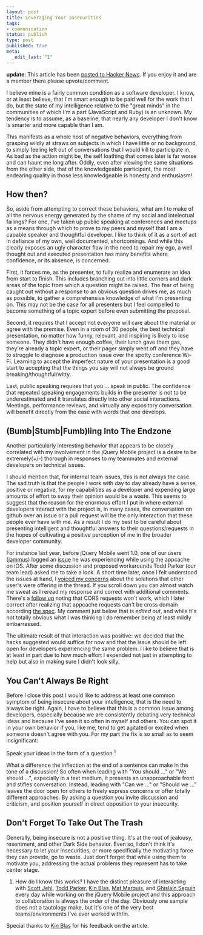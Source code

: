 ```yaml
---
layout: post
title: Leveraging Your Insecurities
tags:
- communication
status: publish
type: post
published: true
meta:
  _edit_last: "1"
---
```


<strong>update</strong>: This article has been <a href="http://news.ycombinator.com/item?id=3621425" title="Hacker News Discussion">posted to Hacker News</a>. If you enjoy it and are a member there please upvote/comment.

I believe mine is a fairly common condition as a software developer. I know, or at least believe, that I'm smart enough to be paid well for the work that I do, but the state of my intelligence relative to the "great minds" in the communities of which I'm a part (JavaScript and Ruby) is an unknown. My tendency is to assume, as a baseline, that nearly any developer I don't know is smarter and more capable than I am.

This manifests as a whole host of negative behaviors, everything from grasping wildly at straws on subjects in which I have little or no background, to simply feeling left out of conversations that I would kill to participate in. As bad as the action might be, the self loathing that comes later is far worse and can haunt me long after. Oddly, even after viewing the same situations from the other side, that of the knowledgeable participant, the most endearing quality in those less knowledgeable is honesty and enthusiasm!

<h2>How then?</h2>

So, aside from attempting to correct these behaviors, what am I to make of all the nervous energy generated by the shame of my social and intelectual failings? For one, I've taken up public speaking at conferences and meetups as a means through which to prove to my peers and myself that I am a capable speaker and thoughtful developer. I like to think of it as a sort of act in defiance of my own, well documented, shortcomings. And while this clearly exposes an ugly character flaw in the need to repair my ego, a well thought out and executed presentation has many benefits where confidence, or its absence, is concerned.

First, it forces me, as the presenter, to fully realize and enumerate an idea from start to finish. This includes branching out into little corners and dark areas of the topic from which a question might be raised. The fear of being caught out without a response to an obvious question drives me, as much as possible, to gather a comprehensive knowledge of what I'm presenting on. This may not be the case for all presenters but I feel compelled to become something of a topic expert before even submitting the proposal.

Second, it requires that I accept not everyone will care about the material or agree with the premise. Even in a room of 30 people, the best technical presentation, no matter how funny, relevant, and inspiring is likely to lose someone. They didn't have enough coffee, their lunch gave them gas, they're already a topic expert, or their pager simply went off and they have to struggle to diagnose a production issue over the spotty conference Wi-Fi. Learning to accept the imperfect nature of your presentation is a good start to accepting that the things you say will not always be ground breaking/thoughtful/witty.

Last, public speaking requires that you ... speak in public. The confidence that repeated speaking engagements builds in the presenter is not to be underestimated and it translates directly into other social interactions. Meetings, performance reviews, and virtually any expository conversation will benefit directly from the ease with words that one develops.

<h2>(Bumb|Stumb|Fumb)ling Into The Endzone</h2>

Another particularly interesting behavior that appears to be closely correlated with my involvement in the jQuery Mobile project is a desire to be extremely(+/-) thorough in responses to my teammates and external developers on technical issues.

I should mention that, for internal team issues, this is not always the case. The sad truth is that the people I work with day to day already have a sense, positive or negative, for my capabilities as a developer and expending large amounts of effort to sway their opinion would be a waste. This seems to suggest that the reason for the enormous effort I put in where external developers interact with the project is, in many cases, the conversation on github over an issue or a pull request will be the only interaction that these people ever have with me. As a result I do my best to be careful about presenting intelligent and thoughtful answers to their questions/requests in the hopes of cultivating a positive perception of me in the broader developer community.

For instance last year, before jQuery Mobile went 1.0, one of our users (<a href="https://github.com/jammus" title="Jammus on Github">jammus</a>) logged an <a href="https://github.com/jquery/jquery-mobile/issues/1579" title="jQuery Mobile Issue 1579" target="_blank">issue</a> he was experiencing while using the appcache on iOS. After some discussion and proposed workarounds Todd Parker (our team lead) asked me to take a look. A short time later, once I felt understood the issues at hand, I <a href="https://github.com/jquery/jquery-mobile/issues/1579#issuecomment-2374186" title="jQuery Mobile Issue 1579 Comment" target="_blank">voiced my concerns</a> about the solutions that other user's were offering in the thread. If you scroll down you can almost watch me sweat as I reread my response and correct with additional comments. There's a <a href="https://github.com/jquery/jquery-mobile/issues/1579#issuecomment-2374321" title="jQuery Mobile Issue 1579 Comment 2">follow up</a> noting that CORS requests won't work, which I later correct after realizing that appcache requests can't be cross domain according <a href="http://dev.w3.org/html5/spec/offline.html#appcache" title="Appcache w3 Spec">the spec</a>. My comment just below that is <em>edited out</em>, and while it's not totally obvious what I was thinking I do remember being at least mildly embarrassed.

The ultimate result of that interaction was positive: we decided that the hacks suggested would suffice for now and that the issue should be left open for developers experiencing the same problem. I like to believe that is at least in part due to how much effort I expended not just in attempting to help but also in making sure I didn't look silly.

<h2>You Can't Always Be Right</h2>

Before I close this post I would like to address at least one common symptom of being insecure about your intelligence, that is the need to always be right. Again, I have to believe that this is a common issue among developers, especially because we are consistently debating very technical ideas and because I've seen it so often in myself and others. You can spot it in your own behavior if you, like me, tend to get agitated or excited when someone doesn't agree with you. For my part the fix is so small as to seem insignificant:

Speak your ideas in the form of a question.<sup>1</sup>

What a difference the inflection at the end of a sentence can make in the tone of a discussion! So often when leading with "You should ..." or "We should ...", especially in a text medium, it presents an unapproachable front and stifles conversation. Instead, leading with "Can we ..." or "Should we ..." leaves the door open for others to freely express concerns or offer totally different approaches. By asking a question you invite discussion and criticism, and position yourself in direct opposition to your insecurity.

<h2>Don't Forget To Take Out The Trash</h2>

Generally, being insecure is not a positive thing. It's at the root of jealousy, resentment, and other Dark Side behavior. Even so, I don't think it's necessary to let your insecurities, or more specifically the motivating force they can provide, go to waste. Just don't forget that while using them to motivate you, addressing the actual problems they represent has to take center stage.

<ol>
  <li>How do I know this works? I have the distinct pleasure of interacting with <a href="https://twitter.com/scottjehl" title="Scott Jehl on Twitter">Scott Jehl</a>, <a href="https://twitter.com/toddmparker" title="Todd Parker on Twitter">Todd Parker</a>, <a href="https://twitter.com/kinblas" title="Kin Blas on Twitter">Kin Blas</a>, <a href="https://twitter.com/wilto" title="Mat Marquis on Twitter">Mat Marquis</a>, and <a href="https://twitter.com/gseguin" title="Ghislain Seguin on Twitter">Ghislain Seguin</a> every day while working on the jQuery Mobile project and this approach to collaboration is always the order of the day. Obviously one sample does not a tautology make, but it's one of the very best teams/environments I've ever worked with/in.</li>
</ol>

Special thanks to <a href="https://twitter.com/kinblas" title="Kin Blas on Twitter">Kin Blas</a> for his feedback on the article.
